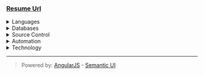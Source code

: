 ### <a href="https://maxnis.github.io/" target="_blank">Resume Url</a>

<details>
 <summary>Languages</summary>
   <ul>
    <li>C#</li>
    <li>C/C++</li>
    <li>Python</li>
    <li>TypeScript
     <ul>
      <li>NestJs</li>
      <li>Angular</li>
     </ul>
    </li>
    <li>
     JavaScript
      <ul>
       <li>jQuery</li>
       <li>jQueryMobile</li>
       <li>AngularJS</li>
       <li>KnockoutJS</li>
       <li>Telerik Kendo UI</li>
      </ul>
    </li>
    <li>SQL</li>
    <li>PowerShell</li>
    <li>Groovy</li>
   </ul>
</details>

<details>
 <summary>Databases</summary>
  <ul>
   <li>MSSQL Server</li>
   <li>MySQL</li>
   <li>PostgreSQL</li>
   <li>BigQuery</li>
   <li>MongoDB</li>
  </ul>
</details>

<details>
 <summary>Source Control</summary>
  <ul>
   <li>Git</li>
   <li>GitHub</li>
   <li>GitLab</li>
 </ul>
</details>

<details>
 <summary>Automation</summary>
  <ul>
   <li>Apache Airflow</li>
   <li>Jenkins CI</li>
   <li>SonarQube</li>
   <li>Azure DevOps</li>
   <li>GitHub Actions</li>
  </ul>
</details>

<details>
 <summary>Technology</summary>
  <ul>
   <li>GCP</li>
   <li>AWS</li>
   <li>Azure</li>
  </ul>
</details>

---
> Powered by: [AngularJS](https://angularjs.org/) - [Semantic UI](https://www.semantic-ui.com)
